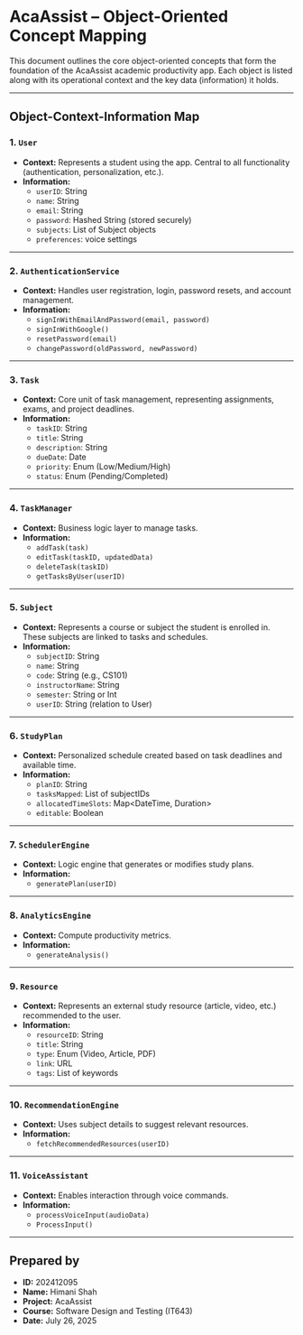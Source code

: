 # AcaAssist – Object-Oriented Concept Mapping

This document outlines the core object-oriented concepts that form the foundation of the AcaAssist academic productivity app. Each object is listed along with its operational context and the key data (information) it holds.

---

## Object-Context-Information Map

### 1. `User`
- **Context:** Represents a student using the app. Central to all functionality (authentication, personalization, etc.).
- **Information:**
  - `userID`: String
  - `name`: String
  - `email`: String
  - `password`: Hashed String (stored securely)
  - `subjects`: List of Subject objects
  - `preferences`: voice settings

---

### 2. `AuthenticationService`
- **Context:** Handles user registration, login, password resets, and account management.
- **Information:**
  - `signInWithEmailAndPassword(email, password)`
  - `signInWithGoogle()`
  - `resetPassword(email)`
  - `changePassword(oldPassword, newPassword)`

---

### 3. `Task`
- **Context:** Core unit of task management, representing assignments, exams, and project deadlines.
- **Information:**
  - `taskID`: String
  - `title`: String
  - `description`: String
  - `dueDate`: Date
  - `priority`: Enum (Low/Medium/High)
  - `status`: Enum (Pending/Completed)

---

### 4. `TaskManager`
- **Context:** Business logic layer to manage tasks.
- **Information:**
  - `addTask(task)`
  - `editTask(taskID, updatedData)`
  - `deleteTask(taskID)`
  - `getTasksByUser(userID)`

---

### 5. `Subject`
- **Context:** Represents a course or subject the student is enrolled in. These subjects are linked to tasks and schedules.
- **Information:**
  - `subjectID`: String
  - `name`: String
  - `code`: String (e.g., CS101)
  - `instructorName`: String
  - `semester`: String or Int
  - `userID`: String (relation to User)

---

### 6. `StudyPlan`
- **Context:** Personalized schedule created based on task deadlines and available time.
- **Information:**
  - `planID`: String
  - `tasksMapped`: List of subjectIDs
  - `allocatedTimeSlots`: Map<DateTime, Duration>
  - `editable`: Boolean

---

### 7. `SchedulerEngine`
- **Context:** Logic engine that generates or modifies study plans.
- **Information:**
  - `generatePlan(userID)`

---

### 8. `AnalyticsEngine`
- **Context:** Compute productivity metrics.
- **Information:**
  - `generateAnalysis()`

---

### 9. `Resource`
- **Context:** Represents an external study resource (article, video, etc.) recommended to the user.
- **Information:**
  - `resourceID`: String
  - `title`: String
  - `type`: Enum (Video, Article, PDF)
  - `link`: URL
  - `tags`: List of keywords

---

### 10. `RecommendationEngine`
- **Context:** Uses subject details to suggest relevant resources.
- **Information:**
  - `fetchRecommendedResources(userID)`

---

### 11. `VoiceAssistant`
- **Context:** Enables interaction through voice commands.
- **Information:**
  - `processVoiceInput(audioData)`
  - `ProcessInput()`

---

## Prepared by

- **ID:** 202412095
- **Name:** Himani Shah  
- **Project:** AcaAssist  
- **Course:** Software Design and Testing (IT643)
- **Date:** July 26, 2025

